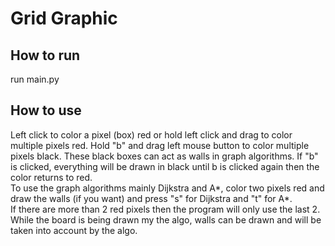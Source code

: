 # Grid Graphic
## How to run
run main.py
## How to use
Left click to color a pixel (box) red or hold left click and drag to color multiple pixels red.
Hold "b" and drag left mouse button to color multiple pixels black. These black boxes can act as walls in graph algorithms. 
If "b" is clicked, everything will be drawn in black until b is clicked again then the color returns to red.  
To use the graph algorithms mainly Dijkstra and A*, color two pixels red and draw the walls (if you want) and press "s" for Dijkstra and "t" for A*.  
If there are more than 2 red pixels then the program will only use the last 2.  
While the board is being drawn my the algo, walls can be drawn and will be taken into account by the algo.
